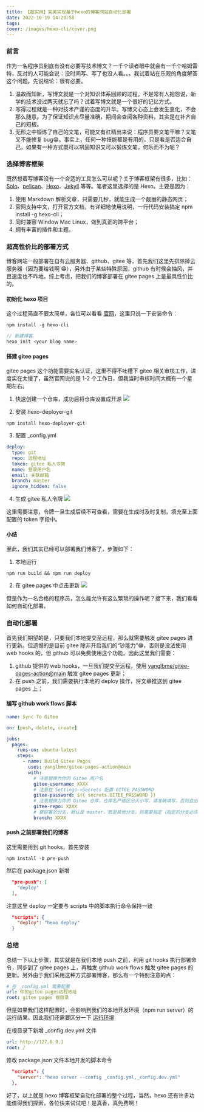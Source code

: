 ```yaml
---
title: 【超实用】完美实现基于hexo的博客网站自动化部署
date: 2022-10-19 14:20:58
tags:
cover: /images/hexo-cli/cover.png
---
```


### 前言

作为一名程序员到底有没有必要写技术博文？一千个读者眼中就会有一千个哈姆雷特，反对的人可能会说：没时间写、写了也没人看。。。我试着站在乐观的角度解答这个问题。先说结论：很有必要。

1. 温故而知新，写博文就是一个对知识体系回顾的过程。不是常有人抱怨说，新学的技术没过两天就忘了吗？试着写博文就是一个很好的记忆方式。
2. 写得过程就是一种对技术严谨的态度的升华。写博文心态上会发生变化，不会那么随意。为了保证知识点尽量准确，期间会查阅各种资料，其实是在补齐自己的短板。
3. 无形之中锻炼了自己的文笔，可能又有杠精出来说：程序员要文笔干嘛？文笔又不能修复 bug😁。事实上，任何一种技能都是有用的，只是看是否适合自己，如果有一种方式既可以巩固知识又可以锻炼文笔，何乐而不为呢？

### 选择博客框架

既然想着写博客没有一个合适的工具怎么可以呢？关于博客框架有很多，比如：<a href="https://b3log.org/solo/" target="_blank">Solo</a>、<a href="https://blog.getpelican.com/" target="_blank">pelican</a>、<a href="https://hexo.io/zh-cn/" target="_blank">Hexo</a>、<a href="https://jekyllrb.com/" target="_blank">Jekyll</a> 等等。笔者这里选择的是 Hexo。主要是因为：

1. 使用 Markdown 解析文章，只需要几秒，就能生成一个靓丽的静态网页；
2. 官网支持中文，打开官方文档，有详细地使用说明，一行代码安装搞定 npm install -g hexo-cli；
3. 同时兼容 Window Mac Linux，做到真正的跨平台；
4. 拥有丰富的插件和主题。

### 超高性价比的部署方式

博客网站一般部署在自有云服务器、github、gitee 等，首先我们这里先排除掉云服务器（因为要给钱啊 😁），另外由于某些特殊原因，github 有时候会抽风，并且速度也不咋地。综上考虑，把我们的博客部署在 gitee pages 上是最具性价比的。

#### 初始化 hexo 项目

这个过程简直不要太简单，各位可以看看 <a href="https://hexo.io/zh-cn/docs/" target="_blank">官网</a>，这里只说一下安装命令：

```js
npm install -g hexo-cli

// 新建博客
hexo init <your blog name>
```

#### 搭建 gitee pages

gitee pages 这个功能需要实名认证，这里不得不吐槽下 gitee 相关审核工作，进度实在太慢了，虽然官网说的是 1-2 个工作日，但我当时审核时间大概有一个星期左右。

1. 快速创建一个仓库，成功后将仓库设置成开源
   <img src="http://cdn.pluto1811.com/20221019175110.png"/>

2. 安装 hexo-deployer-git

```shell
npm install hexo-deployer-git
```

3. 配置 \_config.yml

```yml
deploy:
  type: git
  repo: 远程地址
  token: gitee 私人令牌
  name: 登录用户名
  email: 关联邮箱
  branch: master
  ignore_hidden: false
```

4. 生成 gitee 私人令牌
   <img src="http://cdn.pluto1811.com/20221019180205.png"/>

这里需要注意，令牌一旦生成后续不可查看，需要在生成时及时复制，填充至上面配置的 token 字段中。

#### 小结

至此，我们其实已经可以部署我们博客了，步骤如下：

1. 本地运行

```shell
npm run build && npm run deploy
```

2. 在 gitee pages 中点击更新
   <img src="http://cdn.pluto1811.com/20221019182656.png"/>

但是作为一名合格的程序员，怎么能允许有这么繁琐的操作呢？接下来，我们看看如何自动化部署。

### 自动化部署

首先我们期望的是，只要我们本地提交至远程，那么就需要触发 gitee pages 进行更新。但遗憾的是目前 gitee 除非开启我们的“钞能力”😁，否则是没法使用 web hooks 的，但 github 可以免费使用这个功能。因此这里我们需要：

1. github 提供的 web hooks，一旦我们提交至远程，使用 <a href="">yanglbme/gitee-pages-action@main</a> 触发 gitee pages 更新；
2. 在 push 之前，我们需要执行本地的 deploy 操作，将文章推送到 gitee pages 上；

#### 编写 github work flows 脚本

```yml
name: Sync To Gitee

on: [push, delete, create]

jobs:
  pages:
    runs-on: ubuntu-latest
    steps:
      - name: Build Gitee Pages
        uses: yanglbme/gitee-pages-action@main
        with:
          # 注意替换为你的 Gitee 用户名
          gitee-username: XXXX
          # 注意在 Settings->Secrets 配置 GITEE_PASSWORD
          gitee-password: ${{ secrets.GITEE_PASSWORD }}
          # 注意替换为你的 Gitee 仓库，仓库名严格区分大小写，请准确填写，否则会出错
          gitee-repo: XXXX
          # 要部署的分支，默认是 master，若是其他分支，则需要指定（指定的分支必须存在）
          branch: XXXX
```

#### push 之前部署我们的博客

这里需要用到 git hooks，首先安装

```shell
npm install -D pre-push
```

然后在 package.json 新增

```json
  "pre-push": [
    "deploy"
  ],
```

注意这里 deploy 一定要与 scripts 中的脚本执行命令保持一致

```json
  "scripts": {
    "deploy": "hexo deploy"
  }
```

### 总结

总结一下以上步骤，其实就是在我们本地 push 之前，利用 git hooks 执行部署命令，同步到了 gitee pages 上，再触发 github work flows 触发 gitee pages 的更新。另外由于我们采用这种方式部署博客，那么有一个特别注意的点：

```yml
# 在 _config.yml 需要配置
url: 你的gitee pages远程地址
root: gitee pages 根目录
```

但是如果我们这样配置时，会影响到我们的本地开发环境（npm run server）的运行结果。因此我们还需要区分一下 <a href="https://hexo.io/zh-cn/docs/configuration#%E4%BD%BF%E7%94%A8%E4%BB%A3%E6%9B%BF%E9%85%8D%E7%BD%AE%E6%96%87%E4%BB%B6" target="_blank">运行环境</a>

在根目录下新增 \_config.dev.yml 文件

```yml
url: http://127.0.0.1
root: /
```

修改 package.json 文件本地开发的脚本命令

```json
  "scripts": {
    "server": "hexo server --config _config.yml,_config.dev.yml"
  },
```

好了，以上就是 hexo 博客框架自动化部署的整个过程，当然，hexo 还有许多功能值得我们探索，各位快来试试吧！是真香，真免费啊！

